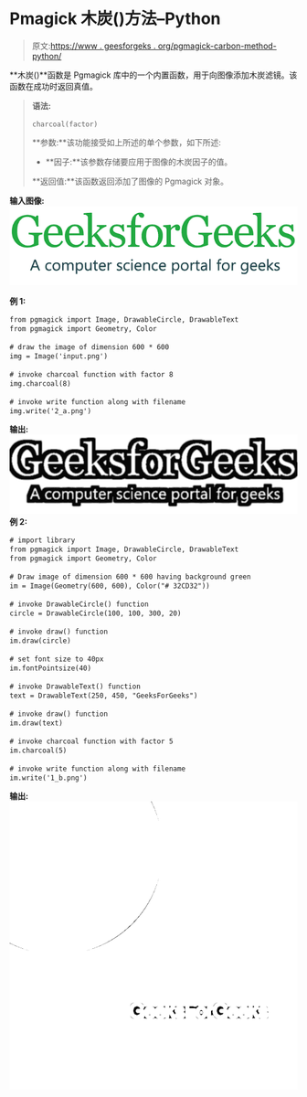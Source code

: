 # Pmagick 木炭()方法–Python

> 原文:[https://www . geesforgeks . org/pgmagick-carbon-method-python/](https://www.geeksforgeeks.org/pgmagick-charcoal-method-python/)

**木炭()**函数是 Pgmagick 库中的一个内置函数，用于向图像添加木炭滤镜。该函数在成功时返回真值。

> **语法:**
> 
> ```
> charcoal(factor)
> ```
> 
> **参数:**该功能接受如上所述的单个参数，如下所述:
> 
> *   **因子:**该参数存储要应用于图像的木炭因子的值。
> 
> **返回值:**该函数返回添加了图像的 Pgmagick 对象。

**输入图像:**
![](img/4a43a98e9c0ff6dd3018f90f150a2a76.png)

**例 1:**

```
from pgmagick import Image, DrawableCircle, DrawableText
from pgmagick import Geometry, Color

# draw the image of dimension 600 * 600
img = Image('input.png')

# invoke charcoal function with factor 8
img.charcoal(8)

# invoke write function along with filename
img.write('2_a.png')
```

**输出:**
![](img/11736ab92093c8eb1a3326f96e359e7a.png)
**例 2:**

```
# import library
from pgmagick import Image, DrawableCircle, DrawableText
from pgmagick import Geometry, Color

# Draw image of dimension 600 * 600 having background green
im = Image(Geometry(600, 600), Color("# 32CD32"))

# invoke DrawableCircle() function
circle = DrawableCircle(100, 100, 300, 20)

# invoke draw() function
im.draw(circle)

# set font size to 40px
im.fontPointsize(40)

# invoke DrawableText() function
text = DrawableText(250, 450, "GeeksForGeeks")

# invoke draw() function
im.draw(text)

# invoke charcoal function with factor 5
im.charcoal(5)

# invoke write function along with filename
im.write('1_b.png')
```

**输出:**
![](img/43c4d40dadab7f18a25f99a112dd752a.png)